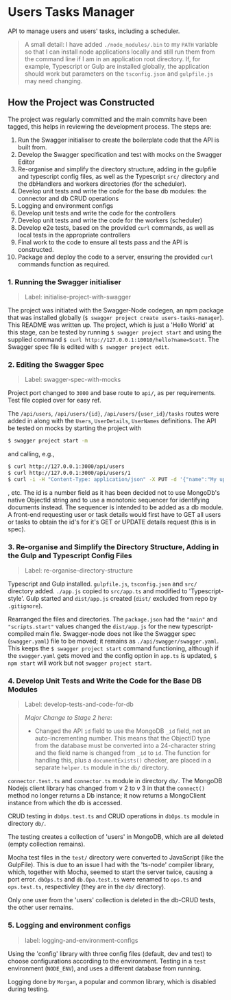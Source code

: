 # Users Tasks Manager

API to manage users and users' tasks, including a scheduler.

> A small detail: I have added `./node_modules/.bin` to my `PATH` variable so that I can install node applications locally and still run them from the command line if I am in an application root directory. If, for example, Typescript or Gulp are installed globally, the application should work but parameters on the `tsconfig.json` and `gulpfile.js` may need changing.

## How the Project was Constructed

The project was regularly committed and the main commits have been tagged, this helps in reviewing the development process. The steps are:

1. Run the Swagger initialiser to create the boilerplate code that the API is built from.
1. Develop the Swagger specification and test with mocks on the Swagger Editor
1. Re-organise and simplify the directory structure, adding in the gulpfile and typescript config files, as well as the Typescript `src/` directory and the dbHandlers and workers directories (for the scheduler).
1. Develop unit tests and write the code for the base db modules: the connector and db CRUD operations
1. Logging and environment configs
1. Develop unit tests and write the code for the controllers
1. Develop unit tests and write the code for the workers (scheduler)
1. Develop e2e tests, based on the provided `curl` commands, as well as local tests in the appropriate controllers
1. Final work to the code to ensure all tests pass and the API is constructed.
1. Package and deploy the code to a server, ensuring the provided `curl` commands function as required.

### 1. Running the Swagger initialiser

> Label: initialise-project-with-swagger

The project was initiated with the Swagger-Node codegen, an npm package that was installed globally (`$ swagger project create users-tasks-manager`). This README was written up. The project, which is just a 'Hello World' at this stage, can be tested by running `$ swagger project start` and using the supplied command `$ curl http://127.0.0.1:10010/hello?name=Scott`. The Swagger spec file is edited with `$ swagger project edit`.

### 2. Editing the Swagger Spec

> Label: swagger-spec-with-mocks

Project port changed to `3000` and base route to `api/`, as per requirements. Test file copied over for easy ref. 

The `/api/users`, `/api/users/{id}`, `/api/users/{user_id}/tasks` routes were added in along with the `Users`, `UserDetails`, `UserNames` definitions. The API be tested on mocks by starting the project with 
```bash
$ swagger project start -m
```
and calling, e.g.,
```bash
$ curl http://127.0.0.1:3000/api/users
$ curl http://127.0.0.1:3000/api/users/1
$ curl -i -H "Content-Type: application/json" -X PUT -d '{"name":"My updated task"}' http://127.0.0.1:3000/api/users/1/tasks/1
```
, etc.
The id is a number field as it has been decided not to use MongoDb's native ObjectId string and to use a monotonic sequencer for identifying documents instead. The sequencer is intended to be added as a db module. A front-end requesting user or task details would first have to  GET all users or tasks to obtain the id's for it's GET or UPDATE details request (this is in spec).

### 3. Re-organise and Simplify the Directory Structure, Adding in the Gulp and Typescript Config Files

> Label: re-organise-directory-structure

Typescript and Gulp installed. `gulpfile.js`, `tsconfig.json` and `src/` directory added. `./app.js` copied to `src/app.ts` and modified to 'Typescript-style'. Gulp started and `dist/app.js` created (`dist/` excluded from repo by `.gitignore`).

Rearranged the files and directories. The `package.json` had the `"main"` and `"scripts.start"` values changed the `dist/app.js` for the new typescript-compiled main file. Swagger-node does not like the Swagger spec (`swagger.yaml`) file to be moved; it remains as `./api/swagger/swagger.yaml`.  This keeps the `$ swagger project start` command functioning, although if the `swagger.yaml` gets moved and the config option in `app.ts` is updated, `$ npm start` will work but not `swagger project start`.

### 4. Develop Unit Tests and Write the Code for the Base DB Modules

> Label: develop-tests-and-code-for-db

> _Major Change to Stage 2 here_: 
>  - Changed the API `id` field to use the MongoDB `_id` field, not an auto-incrementing number. This means that the ObjectID type from the database must be converted into a 24-character string and the field name is changed from `_id` to `id`. The function for handling this, plus a `documentExists()` checker, are placed in a separate `helper.ts` module in the `db/` directory.

`connector.test.ts` and `connector.ts` module in directory `db/`. The MongoDB Nodejs client library has changed from v 2 to v 3 in that the `connect()` method no longer returns a Db instance; it now returns a MongoClient instance from which the db is accessed.

CRUD testing in `dbOps.test.ts` and CRUD operations in `dbOps.ts` module in directory `db/`.

The testing creates a collection of 'users' in MongoDB, which are all deleted (empty collection remains).

Mocha test files in the `test/` directory were converted to JavaScript (like the GulpFile). This is due to an issue I had with the 'ts-node' compiler library, which, together with Mocha, seemed to start the server twice, causing a port error.
`dbOps.ts` and `db.Opa.test.ts` were renamed to `ops.ts` and `ops.test.ts`, respectivley (they are in the `db/` directory).

Only one user from the 'users' collection is deleted in the db-CRUD tests, the other user remains.

### 5. Logging and environment configs

> label: logging-and-environment-configs

Using the 'config' library with three config files (default, dev and test) to choose configurations according to the  environment. Testing in a `test` environment (`NODE_ENV`), and uses a different database from running.

Logging done by `Morgan`, a popular and common library, which is disabled during testing.